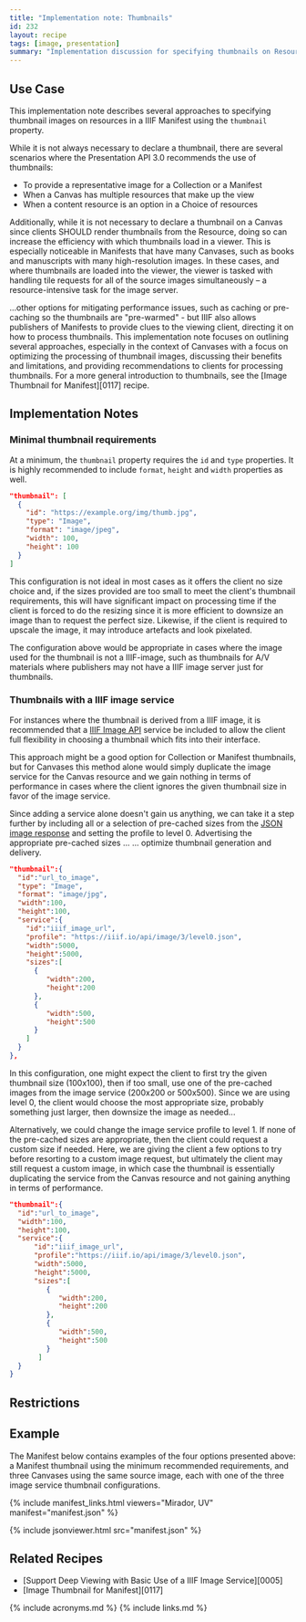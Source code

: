 ```yaml
---
title: "Implementation note: Thumbnails"
id: 232
layout: recipe
tags: [image, presentation]
summary: "Implementation discussion for specifying thumbnails on Resources, such that they can be used by clients to represent the object."
---
```


## Use Case

This implementation note describes several approaches to specifying thumbnail images on resources in a IIIF Manifest using the `thumbnail` property.

While it is not always necessary to declare a thumbnail, there are several scenarios where the Presentation API 3.0 recommends the use of thumbnails:
* To provide a representative image for a Collection or a Manifest
* When a Canvas has multiple resources that make up the view
* When a content resource is an option in a Choice of resources

Additionally, while it is not necessary to declare a thumbnail on a Canvas since clients SHOULD render thumbnails from the Resource, doing so can increase the efficiency with which thumbnails load in a viewer. This is especially noticeable in Manifests that have many Canvases, such as books and manuscripts with many high-resolution images. In these cases, and where thumbnails are loaded into the viewer, the viewer is tasked with handling tile requests for all of the source images simultaneously – a resource-intensive task for the image server.

...other options for mitigating performance issues, such as caching or pre-caching so the thumbnails are "pre-warmed" - but IIIF also allows publishers of Manifests to provide clues to the viewing client, directing it on how to process thumbnails. This implementation note focuses on outlining several approaches, especially in the context of Canvases with a focus on optimizing the processing of thumbnail images, discussing their benefits and limitations, and providing recommendations to clients for processing thumbnails. For a more general introduction to thumbnails, see the [Image Thumbnail for Manifest][0117] recipe.

## Implementation Notes

### Minimal thumbnail requirements

At a minimum, the `thumbnail` property requires the `id` and `type` properties. It is highly recommended to include `format`, `height` and `width` properties as well.

```json
"thumbnail": [
  {
    "id": "https://example.org/img/thumb.jpg",
    "type": "Image",
    "format": "image/jpeg",
    "width": 100,
    "height": 100
  }
]
```
This configuration is not ideal in most cases as it offers the client no size choice and, if the sizes provided are too small to meet the client's thumbnail requirements, this will have significant impact on processing time if the client is forced to do the resizing since it is more efficient to downsize an image than to request the perfect size. Likewise, if the client is required to upscale the image, it may introduce artefacts and look pixelated.

The configuration above would be appropriate in cases where the image used for the thumbnail is not a IIIF-image, such as thumbnails for A/V materials where publishers may not have a IIIF image server just for thumbnails.

### Thumbnails with a IIIF image service

For instances where the thumbnail is derived from a IIIF image, it is recommended that a [IIIF Image API](https://iiif.io/api/image/3.0/) service be included to allow the client full flexibility in choosing a thumbnail which fits into their interface.

This approach might be a good option for Collection or Manifest thumbnails, but for Canvases this method alone would simply duplicate the image service for the Canvas resource and we gain nothing in terms of performance in cases where the client ignores the given thumbnail size in favor of the image service.

Since adding a service alone doesn't gain us anything, we can take it a step further by including all or a selection of pre-cached sizes from the [JSON image response](https://iiif.io/api/image/3.0/#51-image-information-request) and setting the profile to level 0. Advertising the appropriate pre-cached sizes ...  ... optimize thumbnail generation and delivery.

```json
"thumbnail":{
  "id":"url_to_image",
  "type": "Image",
  "format": "image/jpg",
  "width":100,
  "height":100,
  "service":{
    "id":"iiif_image_url",
    "profile": "https://iiif.io/api/image/3/level0.json",
    "width":5000,
    "height":5000,
    "sizes":[
      {
         "width":200,
         "height":200
      },
      {
         "width":500,
         "height":500
      }
    ]
  }
},
```
In this configuration, one might expect the client to first try the given thumbnail size (100x100), then if too small, use one of the pre-cached images from the image service (200x200 or 500x500). Since we are using level 0, the client would choose the most appropriate size, probably something just larger, then downsize the image as needed...

Alternatively, we could change the image service profile to level 1. If none of the pre-cached sizes are appropriate, then the client could request a custom size if needed. Here, we are giving the client a few options to try before resorting to a custom image request, but ultimately the client may still request a custom image, in which case the thumbnail is essentially duplicating the service from the Canvas resource and not gaining anything in terms of performance.

```json
"thumbnail":{
  "id":"url_to_image",
  "width":100,
  "height":100,
  "service":{
      "id":"iiif_image_url",
      "profile":"https://iiif.io/api/image/3/level0.json",
      "width":5000,
      "height":5000,
      "sizes":[
         {
            "width":200,
            "height":200
         },
         {
            "width":500,
            "height":500
         }
       ]
  }
}
```


## Restrictions

## Example

The Manifest below contains examples of the four options presented above: a Manifest thumbnail using the minimum recommended requirements, and three Canvases using the same source image, each with one of the three image service thumbnail configurations.

{% include manifest_links.html viewers="Mirador, UV" manifest="manifest.json" %}

{% include jsonviewer.html src="manifest.json" %}

## Related Recipes

* [Support Deep Viewing with Basic Use of a IIIF Image Service][0005]
* [Image Thumbnail for Manifest][0117]

{% include acronyms.md %}
{% include links.md %}
